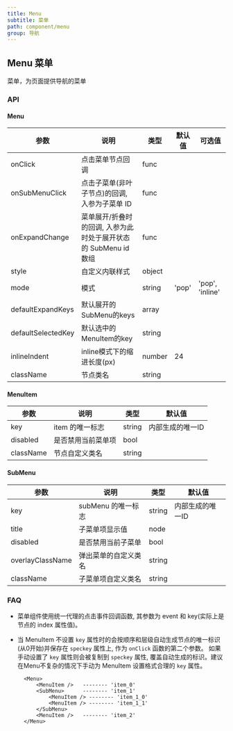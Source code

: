 ```yaml
---
title: Menu
subtitle: 菜单
path: component/menu
group: 导航
---
```


## Menu 菜单

菜单，为页面提供导航的菜单

### API

#### Menu

| 参数 | 说明 | 类型 | 默认值 | 可选值 |
|------|------|------|--------|-----|
| onClick | 点击菜单节点回调 | func |  | |
| onSubMenuClick | 点击子菜单(非叶子节点)的回调, 入参为子菜单 ID | func |  | |
| onExpandChange | 菜单展开/折叠时的回调, 入参为此时处于展开状态的 SubMenu id 数组 | func |  | |
| style | 自定义内联样式 | object |  | |
| mode | 模式 | string | 'pop' | 'pop', 'inline' |
| defaultExpandKeys | 默认展开的SubMenu的keys | array | | |
| defaultSelectedKey | 默认选中的MenuItem的key | string | |
| inlineIndent | inline模式下的缩进长度(px) | number | 24 | |
| className | 节点类名 | string |  | |


#### MenuItem

| 参数 | 说明 | 类型 | 默认值 |
|------|------|------|--------|
| key | item 的唯一标志 | string | 内部生成的唯一ID |
| disabled | 是否禁用当前菜单项 | bool |  |
| className | 节点自定义类名 | string |  |


#### SubMenu

| 参数 | 说明 | 类型 | 默认值 |
|------|------|------|--------|
| key | subMenu 的唯一标志 | string | 内部生成的唯一ID |
| title | 子菜单项显示值 | node |  |
| disabled | 是否禁用当前子菜单 | bool |  |
| overlayClassName | 弹出菜单的自定义类名 | string |  |
| className | 子菜单项自定义类名 | string |  |


### FAQ

- 菜单组件使用统一代理的点击事件回调函数, 其参数为 event 和 key(实际上是节点的 index 属性值)。
- 当 MenuItem 不设置 `key` 属性时的会按顺序和层级自动生成节点的唯一标识(从0开始)并保存在 `speckey` 属性上, 作为 `onClick` 函数的第二个参数。
  如果手动设置了 `key` 属性则会被复制到 `speckey` 属性, 覆盖自动生成的标识。建议在Menu不复杂的情况下手动为 MenuItem 设置格式合理的 `key` 属性。

  ```
	<Menu>
		<MenuItem />   -------- 'item_0'
		<SubMenu>      -------- 'item_1'
			<MenuItem /> -------- 'item_1_0'
			<MenuItem /> -------- 'item_1_1'
		</SubMenu>
		<MenuItem />   -------- 'item_2'
	</Menu>

	```
